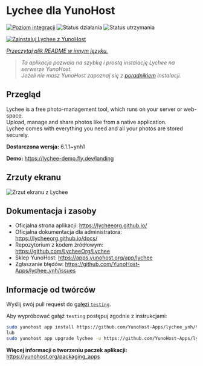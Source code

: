 <!--
To README zostało automatycznie wygenerowane przez <https://github.com/YunoHost/apps/tree/master/tools/readme_generator>
Nie powinno być ono edytowane ręcznie.
-->

# Lychee dla YunoHost

[![Poziom integracji](https://apps.yunohost.org/badge/integration/lychee)](https://ci-apps.yunohost.org/ci/apps/lychee/)
![Status działania](https://apps.yunohost.org/badge/state/lychee)
![Status utrzymania](https://apps.yunohost.org/badge/maintained/lychee)

[![Zainstaluj Lychee z YunoHost](https://install-app.yunohost.org/install-with-yunohost.svg)](https://install-app.yunohost.org/?app=lychee)

*[Przeczytaj plik README w innym języku.](./ALL_README.md)*

> *Ta aplikacja pozwala na szybką i prostą instalację Lychee na serwerze YunoHost.*  
> *Jeżeli nie masz YunoHost zapoznaj się z [poradnikiem](https://yunohost.org/install) instalacji.*

## Przegląd

Lychee is a free photo-management tool, which runs on your server or web-space.  
Upload, manage and share photos like from a native application.  
Lychee comes with everything you need and all your photos are stored securely.


**Dostarczona wersja:** 6.1.1~ynh1

**Demo:** <https://lychee-demo.fly.dev/landing>

## Zrzuty ekranu

![Zrzut ekranu z Lychee](./doc/screenshots/screenshot.jpg)

## Dokumentacja i zasoby

- Oficjalna strona aplikacji: <https://lycheeorg.github.io/>
- Oficjalna dokumentacja dla administratora: <https://lycheeorg.github.io/docs/>
- Repozytorium z kodem źródłowym: <https://github.com/LycheeOrg/Lychee>
- Sklep YunoHost: <https://apps.yunohost.org/app/lychee>
- Zgłaszanie błędów: <https://github.com/YunoHost-Apps/lychee_ynh/issues>

## Informacje od twórców

Wyślij swój pull request do [gałęzi `testing`](https://github.com/YunoHost-Apps/lychee_ynh/tree/testing).

Aby wypróbować gałąź `testing` postępuj zgodnie z instrukcjami:

```bash
sudo yunohost app install https://github.com/YunoHost-Apps/lychee_ynh/tree/testing --debug
lub
sudo yunohost app upgrade lychee -u https://github.com/YunoHost-Apps/lychee_ynh/tree/testing --debug
```

**Więcej informacji o tworzeniu paczek aplikacji:** <https://yunohost.org/packaging_apps>

